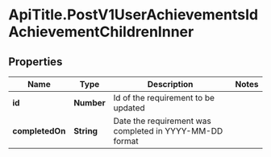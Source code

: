 # ApiTitle.PostV1UserAchievementsIdAchievementChildrenInner

## Properties

Name | Type | Description | Notes
------------ | ------------- | ------------- | -------------
**id** | **Number** | Id of the requirement to be updated | 
**completedOn** | **String** | Date the requirement was completed in YYYY-MM-DD format | 


